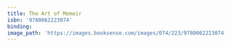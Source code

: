 ```yaml
---
title: The Art of Memoir
isbn: '9780062223074'
binding:
image_path: 'https://images.booksense.com/images/074/223/9780062223074.jpg'
---
```



